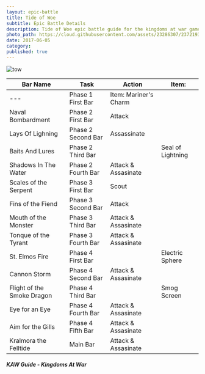 ```yaml
---
layout: epic-battle
title: Tide of Woe
subtitle: Epic Battle Details
description: Tide of Woe epic battle guide for the kingdoms at war game
photo_path: https://cloud.githubusercontent.com/assets/23286307/23721934/a6f00c42-0400-11e7-9206-8baac3d64b58.png
date: 2017-06-05
category:
published: true
---
```



![tow](https://cloud.githubusercontent.com/assets/23286307/23721934/a6f00c42-0400-11e7-9206-8baac3d64b58.png)

| Bar Name | Task | Action | Item: |
| --- | --- | --- | --- |
| --- | Phase 1 First Bar | Item: Mariner's Charm | |
| Naval Bombardment | Phase 2 First Bar | Attack | |
| Lays Of Lighning | Phase 2 Second Bar | Assassinate | |
| Baits And Lures | Phase 2 Third Bar |  | Seal of Lightning |
| Shadows In The Water | Phase 2 Fourth Bar | Attack & Assasinate | |
| Scales of the Serpent | Phase 3 First Bar | Scout | |
| Fins of the Fiend | Phase 3 Second Bar | Attack | |
| Mouth of the Monster | Phase 3 Third Bar | Attack & Assasinate | |
| Tonque of the Tyrant | Phase 3 Fourth Bar | Attack & Assasinate | |
| St. Elmos Fire | Phase 4 First Bar | | Electric Sphere |
| Cannon Storm | Phase 4 Second Bar | Attack & Assasinate | |
| Flight of the Smoke Dragon | Phase 4 Third Bar | | Smog Screen |
| Eye for an Eye | Phase 4 Fourth Bar | Attack & Assasinate | |
| Aim for the Gills | Phase 4 Fifth Bar | Attack & Assasinate | |
| Kralmora the Felltide | Main Bar | Attack & Assasinate | |



##### KAW Guide - Kingdoms At War

